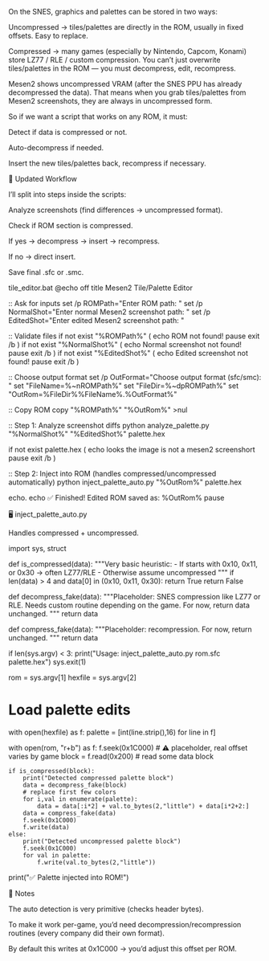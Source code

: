 On the SNES, graphics and palettes can be stored in two ways:

Uncompressed → tiles/palettes are directly in the ROM, usually in fixed offsets. Easy to replace.

Compressed → many games (especially by Nintendo, Capcom, Konami) store LZ77 / RLE / custom compression. You can’t just overwrite tiles/palettes in the ROM — you must decompress, edit, recompress.

Mesen2 shows uncompressed VRAM (after the SNES PPU has already decompressed the data).
That means when you grab tiles/palettes from Mesen2 screenshots, they are always in uncompressed form.

So if we want a script that works on any ROM, it must:

Detect if data is compressed or not.

Auto-decompress if needed.

Insert the new tiles/palettes back, recompress if necessary.

🔧 Updated Workflow

I’ll split into steps inside the scripts:

Analyze screenshots (find differences → uncompressed format).

Check if ROM section is compressed.

If yes → decompress → insert → recompress.

If no → direct insert.

Save final .sfc or .smc.

tile_editor.bat
@echo off
title Mesen2 Tile/Palette Editor

:: Ask for inputs
set /p ROMPath="Enter ROM path: "
set /p NormalShot="Enter normal Mesen2 screenshot path: "
set /p EditedShot="Enter edited Mesen2 screenshot path: "

:: Validate files
if not exist "%ROMPath%" (
    echo ROM not found!
    pause
    exit /b
)
if not exist "%NormalShot%" (
    echo Normal screenshot not found!
    pause
    exit /b
)
if not exist "%EditedShot%" (
    echo Edited screenshot not found!
    pause
    exit /b
)

:: Choose output format
set /p OutFormat="Choose output format (sfc/smc): "
set "FileName=%~nROMPath%"
set "FileDir=%~dpROMPath%"
set "OutRom=%FileDir%%FileName%.%OutFormat%"

:: Copy ROM
copy "%ROMPath%" "%OutRom%" >nul

:: Step 1: Analyze screenshot diffs
python analyze_palette.py "%NormalShot%" "%EditedShot%" palette.hex

if not exist palette.hex (
    echo looks the image is not a mesen2 screenshort
    pause
    exit /b
)

:: Step 2: Inject into ROM (handles compressed/uncompressed automatically)
python inject_palette_auto.py "%OutRom%" palette.hex

echo.
echo ✅ Finished! Edited ROM saved as: %OutRom%
pause

🖥 inject_palette_auto.py

Handles compressed + uncompressed.

import sys, struct

def is_compressed(data):
    """Very basic heuristic:
    - If starts with 0x10, 0x11, or 0x30 → often LZ77/RLE
    - Otherwise assume uncompressed
    """
    if len(data) > 4 and data[0] in (0x10, 0x11, 0x30):
        return True
    return False

def decompress_fake(data):
    """Placeholder: SNES compression like LZ77 or RLE.
    Needs custom routine depending on the game.
    For now, return data unchanged.
    """
    return data

def compress_fake(data):
    """Placeholder: recompression.
    For now, return unchanged.
    """
    return data

if len(sys.argv) < 3:
    print("Usage: inject_palette_auto.py rom.sfc palette.hex")
    sys.exit(1)

rom = sys.argv[1]
hexfile = sys.argv[2]

# Load palette edits
with open(hexfile) as f:
    palette = [int(line.strip(),16) for line in f]

with open(rom, "r+b") as f:
    f.seek(0x1C000)  # ⚠️ placeholder, real offset varies by game
    block = f.read(0x200)  # read some data block

    if is_compressed(block):
        print("Detected compressed palette block")
        data = decompress_fake(block)
        # replace first few colors
        for i,val in enumerate(palette):
            data = data[:i*2] + val.to_bytes(2,"little") + data[i*2+2:]
        data = compress_fake(data)
        f.seek(0x1C000)
        f.write(data)
    else:
        print("Detected uncompressed palette block")
        f.seek(0x1C000)
        for val in palette:
            f.write(val.to_bytes(2,"little"))

print("✅ Palette injected into ROM!")

🔎 Notes

The auto detection is very primitive (checks header bytes).

To make it work per-game, you’d need decompression/recompression routines (every company did their own format).

By default this writes at 0x1C000 → you’d adjust this offset per ROM.
